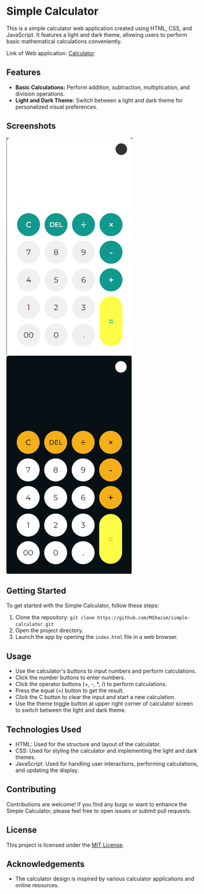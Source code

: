 # Simple Calculator

This is a simple calculator web application created using HTML, CSS, and JavaScript. It features a light and dark theme, allowing users to perform basic mathematical calculations conveniently.

Link of Web application: [Calculator](https://mshazim.github.io/Simple-Calculator/)

## Features

- **Basic Calculations:** Perform addition, subtraction, multiplication, and division operations.
- **Light and Dark Theme:** Switch between a light and dark theme for personalized visual preferences.

## Screenshots

![Light Theme](/Images/Light.png)
![Dark Theme](/Images/Dark.png)

## Getting Started

To get started with the Simple Calculator, follow these steps:

1. Clone the repository: `git clone https://github.com/MShazim/simple-calculator.git`
2. Open the project directory.
3. Launch the app by opening the `index.html` file in a web browser.

## Usage

- Use the calculator's buttons to input numbers and perform calculations.
- Click the number buttons to enter numbers.
- Click the operator buttons (+, -, *, /) to perform calculations.
- Press the equal (=) button to get the result.
- Click the C button to clear the input and start a new calculation.
- Use the theme toggle button at upper right corner of calculator screen to switch between the light and dark theme.

## Technologies Used

- HTML: Used for the structure and layout of the calculator.
- CSS: Used for styling the calculator and implementing the light and dark themes.
- JavaScript: Used for handling user interactions, performing calculations, and updating the display.

## Contributing

Contributions are welcome! If you find any bugs or want to enhance the Simple Calculator, please feel free to open issues or submit pull requests.

## License

This project is licensed under the [MIT License](LICENSE).

## Acknowledgements

- The calculator design is inspired by various calculator applications and online resources.
